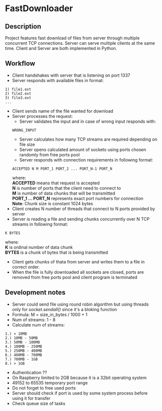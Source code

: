 # FastDownloader

## Description
Project features fast download of files from server through multiple concurrent TCP connections. Server can serve multiple clients at the same time. Client and Server are both implemented in Python.

## Workflow
- Client handshakes with server that is listening on port 1337
- Server responds with available files in format:
```
1) file1.ext
2) file2.ext
3) file3.ext
...
```
- Client sends name of the file wanted for download
- Server processes the request:
    - Server validates the input and in case of wrong input responds with:
    ```
    WRONG_INPUT
    ```
    - Server calculates how many TCP streams are required depending on file size
    - Server opens calculated amount of sockets using ports chosen randomly from free ports pool
    - Server responds with connection requirements in following format:
    ```
    ACCEPTED N M PORT_1 PORT_2 ... PORT_N-1 PORT_N
    ```
    where: <br />
    **ACCEPTED** means that request is accepted <br />
    **N** is number of ports that the client need to connect to <br />
    **M** is number of data chunks that will be transmitted <br />
    **PORT_1 ... PORT_N** represents exact port numbers for connection <br />
    **Note**: Chunk size is constant 1024 bytes 
- Client creates N number of threads that connect to N ports provided by server
- Server is reading a file and sending chunks concurrently over N TCP streams in following format:
```
K BYTES
```
where: <br />
**K** is ordinal number of data chunk <br />
**BYTES** is a chunk of bytes that is being transmitted
- Client gets chunks of thata from server and writes them to a file in correct order. 
- When the file is fully downloaded all sockets are closed, ports are removed from free ports pool and client program is terminated

## Development notes
- Server could send file using round robin algorithm but using threads only for *socket.sendall()* since it's a bloking function
- Formula: M = size_in_bytes / 1000 + 1
- Num of streams: 1 - 8
- Calculate num of streams:
```
1.) < 10MB
2.) 10MB - 50MB
3.) 50MB - 100MB
4.) 100MB - 250MB
5.) 250MB - 400MB
6.) 400MB - 700MB
7.) 700MB - 1GB
8.) > 1GB
```
- Authentication ??
- On Raspberry limited to 2GB because it is a 32bit operating system
- 49152 to 65535 temporary port range
- Do not forget to free used ports
- Server should check if port is used by some system process before using it for transfer
- Check queue size of tasks